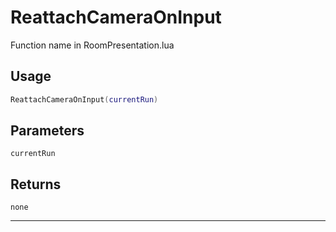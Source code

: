 # ReattachCameraOnInput
Function name in RoomPresentation.lua
## Usage
```lua
ReattachCameraOnInput(currentRun)
```
## Parameters
`currentRun`
## Returns
`none`

---